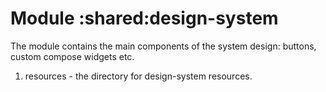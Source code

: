 # Module :shared:design-system

The module contains the main components of the system design: buttons, custom compose widgets etc.

1) resources - the directory for design-system resources.

